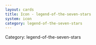 ```yaml
---
layout: cards
title: Icon - legend-of-the-seven-stars
system: icon
category: legend-of-the-seven-stars
---
```

<div class="alert alert-secondary mb-4"><span class="i18n innerHTML-category">Category: </span><span class="i18n innerHTML-cat-legend-of-the-seven-stars">legend-of-the-seven-stars</span></div>
